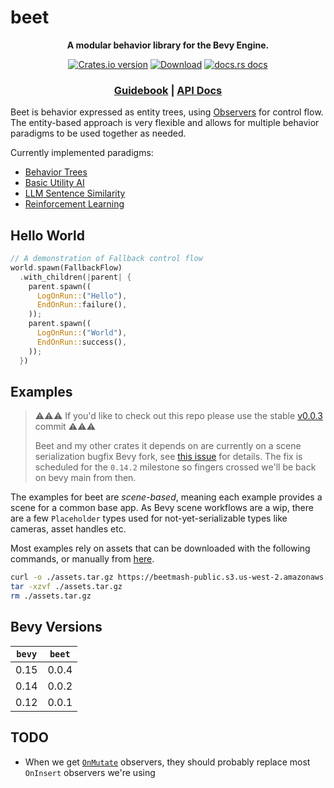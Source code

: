 # beet

<div align="center">
  <p>
    <strong>A modular behavior library for the Bevy Engine.</strong>
  </p>
  <p>
    <a href="https://crates.io/crates/beet"><img src="https://img.shields.io/crates/v/beet.svg?style=flat-square" alt="Crates.io version" /></a>
    <a href="https://crates.io/crates/beet"><img src="https://img.shields.io/crates/d/beet.svg?style=flat-square" alt="Download" /></a>
    <a href="https://docs.rs/beet"><img src="https://img.shields.io/badge/docs-latest-blue.svg?style=flat-square" alt="docs.rs docs" /></a>
  </p>
  <h3>
    <a href="https://beetmash.com/docs/beet">Guidebook</a>
    <span> | </span>
    <a href="https://docs.rs/beet">API Docs</a>
    <!-- <span> | </span>
    <a href="https://mrchantey.github.io/beet/other/contributing.html">Contributing</a> -->
  </h3>
</div>

Beet is behavior expressed as entity trees, using [Observers][bevy-observers] for control flow. The entity-based approach is very flexible and allows for multiple behavior paradigms to be used together as needed.

Currently implemented paradigms:
- [Behavior Trees](./examples/hello_world.rs)
- [Basic Utility AI](./examples/hello_utility_ai.rs)
- [LLM Sentence Similarity](./examples/hello_ml.rs)
- [Reinforcement Learning](./examples/frozen_lake_train.rs)


## Hello World

```rust
// A demonstration of Fallback control flow
world.spawn(FallbackFlow)
  .with_children(|parent| {
    parent.spawn((
      LogOnRun::("Hello"),
      EndOnRun::failure(),
    ));
    parent.spawn((
      LogOnRun::("World"),
      EndOnRun::success(),
    ));
  })
```


[bevy-observers]:https://docs.rs/bevy/latest/bevy/ecs/observer/struct.Observer.html#


## Examples


> ⚠️⚠️⚠️ If you'd like to check out this repo please use the stable [v0.0.3](https://github.com/mrchantey/beet/tree/v0.0.3) commit ⚠️⚠️⚠️ 
>
> Beet and my other crates it depends on are currently on a scene serialization  bugfix Bevy fork, see [this issue](https://github.com/bevyengine/bevy/issues/14300) for details. The fix is scheduled for the `0.14.2` milestone so fingers crossed we'll be back on bevy main from then.



The examples for beet are *scene-based*, meaning each example provides a scene for a common base app. As Bevy scene workflows are a wip, there are a few `Placeholder` types used for not-yet-serializable types like cameras, asset handles etc.

Most examples rely on assets that can be downloaded with the following commands, or manually from [here](https://beetmash-public.s3.us-west-2.amazonaws.com/assets.tar.gz).

```sh
curl -o ./assets.tar.gz https://beetmash-public.s3.us-west-2.amazonaws.com/assets.tar.gz
tar -xzvf ./assets.tar.gz
rm ./assets.tar.gz
```


## Bevy Versions

| `bevy` | `beet` |
| ------ | ------ |
| 0.15   | 0.0.4  |
| 0.14   | 0.0.2  |
| 0.12   | 0.0.1  |

## TODO

- When we get [`OnMutate`](https://github.com/bevyengine/bevy/pull/14520) observers, they should probably replace most `OnInsert` observers we're using
